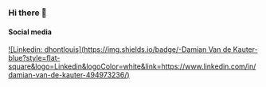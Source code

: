 ### Hi there 👋

<h4>Social media</h4>

[![Linkedin: dhontlouis](https://img.shields.io/badge/-Damian Van de Kauter-blue?style=flat-square&logo=Linkedin&logoColor=white&link=https://www.linkedin.com/in/damian-van-de-kauter-494973236/)](https://www.linkedin.com/in/damian-van-de-kauter-494973236/)

<!--
**novemTeam/novemTeam** is a ✨ _special_ ✨ repository because its `README.md` (this file) appears on your GitHub profile.

Here are some ideas to get you started:

- 🔭 I’m currently working on ...
- 🌱 I’m currently learning ...
- 👯 I’m looking to collaborate on ...
- 🤔 I’m looking for help with ...
- 💬 Ask me about ...
- 📫 How to reach me: ...
- 😄 Pronouns: ...
- ⚡ Fun fact: ...
-->
